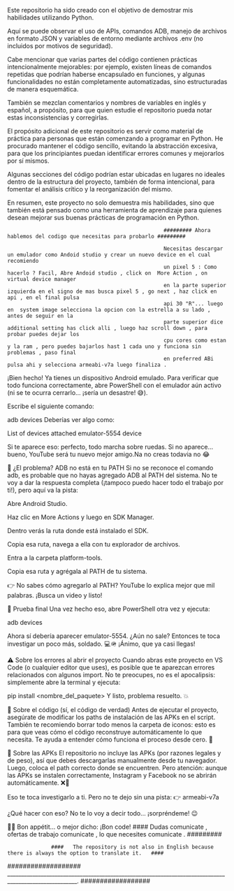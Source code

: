 Este repositorio ha sido creado con el objetivo de demostrar mis habilidades utilizando Python.

Aquí se puede observar el uso de APIs, comandos ADB, manejo de archivos en formato JSON y variables de entorno mediante archivos .env (no incluidos por motivos de seguridad).

Cabe mencionar que varias partes del código contienen prácticas intencionalmente mejorables: por ejemplo, existen líneas de comandos repetidas que podrían haberse encapsulado en funciones, y algunas funcionalidades no están completamente automatizadas, sino estructuradas de manera esquemática.

También se mezclan comentarios y nombres de variables en inglés y español, a propósito, para que quien estudie el repositorio pueda notar estas inconsistencias y corregirlas.

El propósito adicional de este repositorio es servir como material de práctica para personas que están comenzando a programar en Python. He procurado mantener el código sencillo, evitando la abstracción excesiva, para que los principiantes puedan identificar errores comunes y mejorarlos por sí mismos.

Algunas secciones del código podrían estar ubicadas en lugares no ideales dentro de la estructura del proyecto, también de forma intencional, para fomentar el análisis crítico y la reorganización del mismo.

En resumen, este proyecto no solo demuestra mis habilidades, sino que también está pensado como una herramienta de aprendizaje para quienes desean mejorar sus buenas prácticas de programación en Python.

                                                      ######### Ahora hablemos del codigo que necesitas para probarlo #########

                                                      Necesitas descargar un emulador como Andoid studio y crear un nuevo device en el cual recomiendo 
                                                      un pixel 5 : Como hacerlo ? Facil, Abre Andoid studio , click on  More Action , on virtual device manager 
                                                      en la parte superior izquierda en el signo de mas busca pixel 5 , go next , haz click en api , en el final pulsa
                                                      api 30 "R"... luego en  system image selecciona la opcion con la estrella a su lado , antes de seguir en la 
                                                      parte superior dice additional setting has click alli , luego haz scroll down , para probar puedes dejar los 
                                                      cpu cores como estan y la ram , pero puedes bajarlos hast 1 cada uno y funciona sin problemas , paso final 
                                                      en preferred ABi pulsa ahi y selecciona armeabi-v7a luego finaliza .
¡Bien hecho! Ya tienes un dispositivo Android emulado. Para verificar que todo funciona correctamente, abre PowerShell con el emulador aún activo (ni se te ocurra cerrarlo… ¡sería un desastre! 😅).

Escribe el siguiente comando:


adb devices
Deberías ver algo como:


List of devices attached
emulator-5554   device

Si te aparece eso: perfecto, todo marcha sobre ruedas.
Si no aparece… bueno, YouTube será tu nuevo mejor amigo.Na no creas todavia no  😂

🧠 ¿El problema? ADB no está en tu PATH
Si no se reconoce el comando adb, es probable que no hayas agregado ADB al PATH del sistema. No te voy a dar la respuesta completa (¡tampoco puedo hacer todo el trabajo por ti!), pero aquí va la pista:

Abre Android Studio.

Haz clic en More Actions y luego en SDK Manager.

Dentro verás la ruta donde está instalado el SDK.

Copia esa ruta, navega a ella con tu explorador de archivos.

Entra a la carpeta platform-tools.

Copia esa ruta y agrégala al PATH de tu sistema.

👉 No sabes cómo agregarlo al PATH? YouTube lo explica mejor que mil palabras. ¡Busca un video y listo!

🎯 Prueba final
Una vez hecho eso, abre PowerShell otra vez y ejecuta:

adb devices

Ahora sí debería aparecer emulator-5554.
¿Aún no sale? Entonces te toca investigar un poco más, soldado. 💻🪖
¡Ánimo, que ya casi llegas!



⚠️ Sobre los errores al abrir el proyecto
Cuando abras este proyecto en VS Code (o cualquier editor que uses), es posible que te aparezcan errores relacionados con algunos import.
No te preocupes, no es el apocalipsis: simplemente abre la terminal y ejecuta:

pip install <nombre_del_paquete>
Y listo, problema resuelto. 💥

🧠 Sobre el código (sí, el código de verdad)
Antes de ejecutar el proyecto, asegúrate de modificar los paths de instalación de las APKs en el script.
También te recomiendo borrar todo menos la carpeta de iconos: esto es para que veas cómo el código reconstruye automáticamente lo que necesita. Te ayuda a entender cómo funciona el proceso desde cero. 🧱

📲 Sobre las APKs
El repositorio no incluye las APKs (por razones legales y de peso), así que debes descargarlas manualmente desde tu navegador.
Luego, coloca el path correcto donde se encuentren. Pero atención: aunque las APKs se instalen correctamente, Instagram y Facebook no se abrirán automáticamente. ❌📱

Eso te toca investigarlo a ti. Pero no te dejo sin una pista:
👉 armeabi-v7a

¿Qué hacer con eso? No te lo voy a decir todo… ¡sorpréndeme! 😉

👨‍🍳 Bon appétit… o mejor dicho: ¡Bon code!
                        #### Dudas comunicate , ofertas de trabajo comunicate , lo que necesites comunicate .  #########

                  ####   The repository is not also in English because there is always the option to translate it.   ####
###################    _______________________________________________________________________________________________________. ##################


